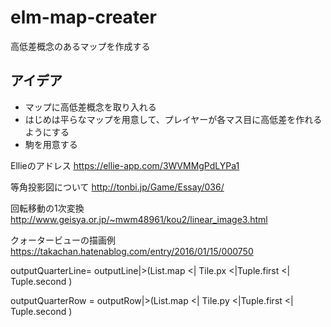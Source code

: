 # elm-map-creater
高低差概念のあるマップを作成する

アイデア
-----------------
* マップに高低差概念を取り入れる
* はじめは平らなマップを用意して、プレイヤーが各マス目に高低差を作れるようにする
* 駒を用意する

Ellieのアドレス 
https://ellie-app.com/3WVMMgPdLYPa1

等角投影図について 
http://tonbi.jp/Game/Essay/036/

回転移動の1次変換
http://www.geisya.or.jp/~mwm48961/kou2/linear_image3.html

クォータービューの描画例
https://takachan.hatenablog.com/entry/2016/01/15/000750

outputQuarterLine=
    outputLine|>(List.map <| Tile.px <|Tuple.first  <| Tuple.second )

outputQuarterRow =
outputRow|>(List.map <| Tile.py <|Tuple.first  <| Tuple.second )
